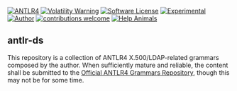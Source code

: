 [![ANTLR4](https://img.shields.io/badge/antlr-blue?label=%E2%92%B6&labelColor=gray&color=magenta&cacheSeconds=86400)](https://www.antlr.org/) [![Volatility Warning](https://img.shields.io/badge/volatile-darkred?label=%F0%9F%92%A5&labelColor=white&color=orange&cacheSeconds=86400)](https://github.com/JesseCoretta/JesseCoretta/blob/main/VOLATILE.md) [![Software License](https://img.shields.io/badge/license-MIT-brightgreen.svg?style=flat)](https://github.com/JesseCoretta/antlr-ds/blob/main/LICENSE) [![Experimental](https://img.shields.io/badge/experimental-blue?logoColor=blue&label=%F0%9F%A7%AA%20%F0%9F%94%AC&labelColor=blue&color=gray)](https://github.com/JesseCoretta/JesseCoretta/blob/main/EXPERIMENTAL.md) [![Author](https://img.shields.io/badge/author-Jesse_Coretta-darkred?label=%F0%9F%94%BA&labelColor=indigo&color=maroon)](https://www.linkedin.com/in/jessecoretta/) [![contributions welcome](https://img.shields.io/badge/contributions-welcome-brightgreen.svg?style=flat)](https://github.com/JesseCoretta/antlr-ds/issues) [![Help Animals](https://img.shields.io/badge/help_animals-gray?label=%F0%9F%90%BE%20%F0%9F%98%BC%20%F0%9F%90%B6&labelColor=yellow)](https://github.com/JesseCoretta/JesseCoretta/blob/main/DONATIONS.md)

## antlr-ds

This repository is a collection of ANTLR4 X.500/LDAP-related grammars composed by the author.  When sufficiently mature and reliable, the content shall be submitted to the [Official ANTLR4 Grammars Repository](https://github.com/antlr/grammars-v4), though this may not be for some time.
